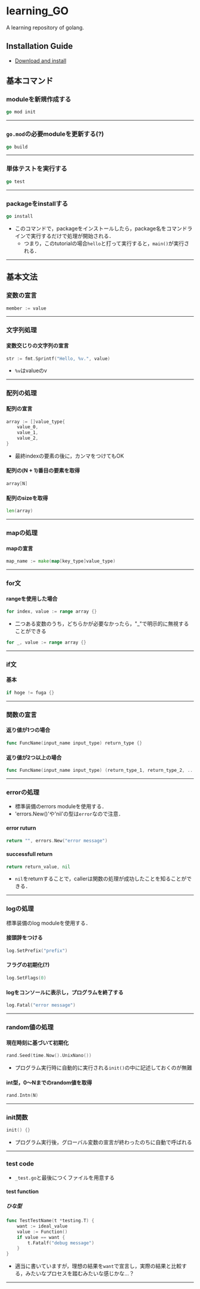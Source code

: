 # learning_GO
A learning repository of golang.

## Installation Guide
+ [Download and install](https://golang.org/doc/install)

## 基本コマンド
### moduleを新規作成する
```go
go mod init
```
***
### `go.mod`の必要moduleを更新する(?)
```go
go build
```
***
### 単体テストを実行する
```go
go test
```
***
### packageをinstallする
```go
go install
```
+ このコマンドで，packageをインストールしたら，package名をコマンドラインで実行するだけで処理が開始される．
    + つまり，このtutorialの場合`hello`と打って実行すると，`main()`が実行される．
***

## 基本文法
### 変数の宣言
```go
member := value
```
***
### 文字列処理
#### 変数交じりの文字列の宣言
```go
str := fmt.Sprintf("Hello, %v.", value)
```
+ `%v`はvalueのv
***
### 配列の処理
#### 配列の宣言
```go
array := []value_type{
    value_0,
    value_1,
    value_2,
}
```
+ 最終indexの要素の後に，カンマをつけてもOK
#### 配列の(N + 1)番目の要素を取得
```go
array[N]
```
#### 配列のsizeを取得
```go
len(array)
```
***
### mapの処理
#### mapの宣言
```go
map_name := make(map[key_type]value_type)
```
***
### for文
#### rangeを使用した場合
```go
for index, value := range array {}
```
+ 二つある変数のうち，どちらかが必要なかったら，"_"で明示的に無視することができる
```go
for _, value := range array {}
```
***
### if文
#### 基本
```go
if hoge != fuga {}
```
***
### 関数の宣言
#### 返り値が1つの場合
```go
func FuncName(input_name input_type) return_type {}
```
#### 返り値が2つ以上の場合
```go
func FuncName(input_name input_type) (return_type_1, return_type_2, ...) {}
```
***
### errorの処理
+ 標準装備のerrors moduleを使用する．
+ 'errors.New()'や'nil'の型は`error`なので注意．
#### error ruturn
```go
return "", errors.New("error message")
```
#### successfull return
```go
return return_value, nil
```
+ `nil`をreturnすることで，callerは関数の処理が成功したことを知ることができる．
***
### logの処理
標準装備のlog moduleを使用する．
#### 接頭辞をつける
```go
log.SetPrefix("prefix")
```
#### フラグの初期化(?)
```go
log.SetFlags(0)
```
#### logをコンソールに表示し，プログラムを終了する
```go
log.Fatal("error message")
```
***
### random値の処理
#### 現在時刻に基づいて初期化
```go
rand.Seed(time.Now().UnixNano())
```
+ プログラム実行時に自動的に実行される`init()`の中に記述しておくのが無難
#### int型，0～Nまでのrandom値を取得
```go
rand.Intn(N)
```
***
### init関数
```go
init() {}
```
+ プログラム実行後，グローバル変数の宣言が終わったのちに自動で呼ばれる
***
### test code
+ `_test.go`と最後につくファイルを用意する
#### test function
##### ひな型
```go
func TestTestName(t *testing.T) {
    want := ideal_value
    value := Function()
    if value == want {
        t.Fatalf("debug message")
    }
}
```
+ 適当に書いていますが，理想の結果を`want`で宣言し，実際の結果と比較する，みたいなプロセスを踏むみたいな感じかな...？
***
